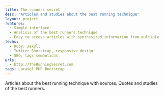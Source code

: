 ```yaml
---
title: The runners secret
desc: "Articles and studies about the best running technique"
layout: project
features:
  - Simple interface
  - Analisis of the best runners technique
  - Easy to access articles with synthesized information from multiple sources
techs:
  - Ruby; Jekyll
  - Twitter Bootstrap, responsive design
  - SEO, tags semánticas
urls:
  - http://TheRunningSecret.com
tags: Laravel PHP Bootstrap
---
```


Articles about the best running technique with sources. Quotes and studies of the best runners.
